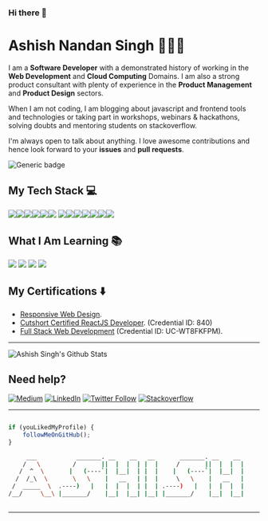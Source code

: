 ### Hi there 👋

<!--
**sirdarthvader/sirdarthvader** is a ✨ _special_ ✨ repository because its `README.md` (this file) appears on your GitHub profile.

Here are some ideas to get you started:

- 🔭 I’m currently working on ...
- 🌱 I’m currently learning ...
- 👯 I’m looking to collaborate on ...
- 🤔 I’m looking for help with ...
- 💬 Ask me about ...
- 📫 How to reach me: ...
- 😄 Pronouns: ...
- ⚡ Fun fact: ...
-->


# Ashish Nandan Singh 👨🏻‍💻

I am a **Software Developer** with a demonstrated history of working in the **Web Development** and **Cloud Computing** Domains. I am also a strong product consultant with plenty of experience in the **Product Management** and **Product Design** sectors.

When I am not coding, I am blogging about javascript and frontend tools and technologies or taking part in workshops, webinars & hackathons, solving doubts and mentoring students on stackoverflow.

I'm always open to talk about anything. I love awesome contributions and hence look forward to your **issues** and **pull requests**.

<p align="center">
<a href="https://www.ashishsingh.dev">
</a>
</p>

![Generic badge](https://img.shields.io/badge/Akshat-Gupta-orange) 

## My Tech Stack :computer:
<img src="https://img.shields.io/badge/-HTML-red?style=for-the-badge"><img src="https://img.shields.io/badge/-CSS-purple?style=for-the-badge"><img src="https://img.shields.io/badge/-JavaScript-yellow?style=for-the-badge"><img src="https://img.shields.io/badge/-React-blue?style=for-the-badge"><img src="https://img.shields.io/badge/-NodeJS-Neon?style=for-the-badge"><img src="https://img.shields.io/badge/-Git-blue?style=for-the-badge"> <img src="https://img.shields.io/badge/-GitHub-green?style=for-the-badge"><img src="https://img.shields.io/badge/-MaterializeCSS-pink?style=for-the-badge"><img src="https://img.shields.io/badge/-Bootstrap-red?style=for-the-badge"><img src="https://img.shields.io/badge/-JQuery-yellow?style=for-the-badge"><img src="https://img.shields.io/badge/-Netlify-green?style=for-the-badge"><img src="https://img.shields.io/badge/-Heroku-pink?style=for-the-badge"><img src="https://img.shields.io/badge/-Gatsby-red?style=for-the-badge">


## What I Am Learning :books:
<img src="https://img.shields.io/badge/-Gatsby-red?style=for-the-badge"> <img src="https://img.shields.io/badge/-D3JS-purple?style=for-the-badge"> <img src="https://img.shields.io/badge/Unit-Testing-yellow?style=for-the-badge"> <img src="https://img.shields.io/badge/-AWS-blue?style=for-the-badge">

## My Certifications :arrow_down:
- [Responsive Web Design](https://www.freecodecamp.org/certification/ashishcodes4/responsive-web-design).
- [Cutshort Certified ReactJS Developer](https://cutshort.io/certificate/840). (Credential ID: 840)
- [Full Stack Web Development](https://www.udemy.com/certificate/UC-WT8FKFPM/) (Credential ID: UC-WT8FKFPM).


---

![Ashish Singh's Github Stats](https://github-readme-stats.vercel.app/api?username=sirdarthvader&show_icons=true_color=fff&icon_color=037AFE&text_color=000000&bg_color=ffffff)

## Need help?

[![Medium](https://img.shields.io/badge/Medium-follow-black.svg?logo=medium&logoColor=white)](https://medium.com/@ashishcodes) 
[![LinkedIn](https://img.shields.io/badge/LinkedIn-connect-blue.svg?logo=linkedin&logoColor=white)](https://www.linkedin.com/in/ashish-nandan-singh/) 
[![Twitter Follow](https://img.shields.io/twitter/follow/Ashish?style=social)](https://twitter.com/ashishnandansin)
[![Stackoverflow](https://img.shields.io/stackoverflow/follow/Ashish?style=social)](https://stackoverflow.com/users/9237049/ashish-singh)


---------

```javascript

if (youLikedMyProfile) {
    followMeOnGitHub();
}

```

```bash
     ___           _______. __    __   __       _______. __    __          _______. __  .__   __.   _______  __    __  
    /   \         /       ||  |  |  | |  |     /       ||  |  |  |        /       ||  | |  \ |  |  /  _____||  |  |  | 
   /  ^  \       |   (----`|  |__|  | |  |    |   (----`|  |__|  |       |   (----`|  | |   \|  | |  |  __  |  |__|  | 
  /  /_\  \       \   \    |   __   | |  |     \   \    |   __   |        \   \    |  | |  . `  | |  | |_ | |   __   | 
 /  _____  \  .----)   |   |  |  |  | |  | .----)   |   |  |  |  |    .----)   |   |  | |  |\   | |  |__| | |  |  |  | 
/__/     \__\ |_______/    |__|  |__| |__| |_______/    |__|  |__|    |_______/    |__| |__| \__|  \______| |__|  |__| 
                                                                                                                                
```

-----------
